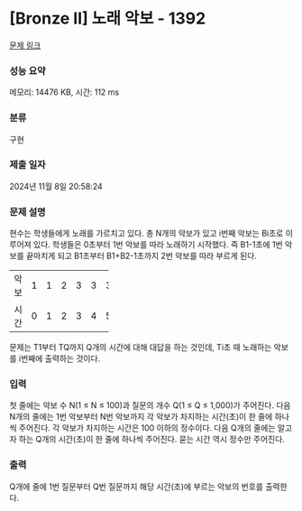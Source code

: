# [Bronze II] 노래 악보 - 1392 

[문제 링크](https://www.acmicpc.net/problem/1392) 

### 성능 요약

메모리: 14476 KB, 시간: 112 ms

### 분류

구현

### 제출 일자

2024년 11월 8일 20:58:24

### 문제 설명

<p>현수는 학생들에게 노래를 가르치고 있다. 총 N개의 악보가 있고 i번째 악보는 Bi초로 이루어져 있다. 학생들은 0초부터 1번 악보를 따라 노래하기 시작했다. 즉 B1-1초에 1번 악보를 끝마치게 되고 B1초부터 B1+B2-1초까지 2번 악보를 따라 부르게 된다.</p>

<table class="table table-bordered" style="width:35%">
	<tbody>
		<tr>
			<td style="width:5%">악보</td>
			<td style="width:5%">1</td>
			<td style="width:5%">1</td>
			<td style="width:5%">2</td>
			<td style="width:5%">3</td>
			<td style="width:5%">3</td>
			<td style="width:5%">3</td>
		</tr>
		<tr>
			<td style="width:5%">시간</td>
			<td style="width:5%">0</td>
			<td style="width:5%">1</td>
			<td style="width:5%">2</td>
			<td style="width:5%">3</td>
			<td style="width:5%">4</td>
			<td style="width:5%">5</td>
		</tr>
	</tbody>
</table>

<p>문제는 T1부터 TQ까지 Q개의 시간에 대해 대답을 하는 것인데, Ti초 때 노래하는 악보를 i번째에 출력하는 것이다.</p>

### 입력 

 <p>첫 줄에는 악보 수 N(1 ≤ N ≤ 100)과 질문의 개수 Q(1 ≤ Q ≤ 1,000)가 주어진다. 다음 N개의 줄에는 1번 악보부터 N번 악보까지 각 악보가 차지하는 시간(초)이 한 줄에 하나씩 주어진다. 각 악보가 차지하는 시간은 100 이하의 정수이다. 다음 Q개의 줄에는 알고자 하는 Q개의 시간(초)이 한 줄에 하나씩 주어진다. 묻는 시간 역시 정수만 주어진다.</p>

### 출력 

 <p>Q개에 줄에 1번 질문부터 Q번 질문까지 해당 시간(초)에 부르는 악보의 번호를 출력한다.</p>


